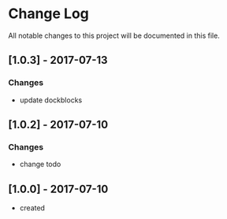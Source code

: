 # Change Log
All notable changes to this project will be documented in this file.


## [1.0.3] - 2017-07-13
### Changes
- update dockblocks

## [1.0.2] - 2017-07-10
### Changes
- change todo

## [1.0.0] - 2017-07-10
- created
